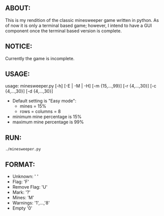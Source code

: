 ## ABOUT:
This is my rendition of the classic minesweeper game written in python.
As of now it is only a terminal based game; however, I intend to have a GUI
component once the terminal based version is complete.

## NOTICE:
Currently the game is incomplete.

## USAGE:
usage: minesweeper.py [-h] [-E | -M | -H] [-m {15,...,99}] [-r
{4,...,30}] [-c {4,...,30}] [-d {4,...,30}]
* Default setting is "Easy mode":
  * mines = 15%
  * rows = columns = 8
* minimum mine percentage is 15%
* maximum mine percentage is 99%

## RUN:
```
./minesweeper.py
```

## FORMAT:
* Unknown:      ' '
* Flag:         'F'
* Remove Flag:  'U'
* Mark:         '?'
* Mines:        'M'
* Warnings:     '1',...,'8'
* Empty         '0'
